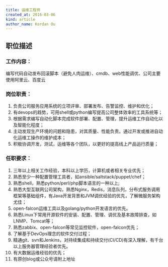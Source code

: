 ```yaml
---
title: 运维工程师
created_at: 2016-03-06
kind: article
author_name: Kordan Ou
---
```


## 职位描述

### 工作内容：

编写代码自动发布回滚脚本（避免人肉运维）、cmdb、web性能调优、公司主要使用阿里云、百度云

### 岗位职责：

1. 负责公司服务应用系统的立项评审、部署发布、告警监控、维护和优化；
2. 有devops的趋势，可用shell或python编写提高公司整体效率的工具系统等；
3. 根据需求编写自动化脚本完成软件部署、配置、管理，提升运维工作自动化以及智能化程度；
4. 主动发现生产环境的问题和隐患，对其质量、性能负责。通过开发或推进自动化运维工操作的维护成本；
5. 积极协调开发，测试，运维等各个团队，以更好的提高线上产品运行质量；

### 任职要求：

1. 三年以上相关工作经验，本科以上学历，计算机或者相关专业优先；
2. 熟悉至少一种配置管理工具者，如ansible/saltstack/puppet/chef；
3. 熟悉shell，熟悉python/perl/php脚本语言的一种以上;
4. 熟悉大型互联网公司架构，熟悉Nginx，Redis，消息队列，分布式服务调用框架等基础组件，有Java开发背景和JVM调优经验的优先，了解微服务架构尤佳；
4. open-falcon运维工具以及golang/python开发语言的优先。
5. 熟悉Linux下常用开源软件的安装、配置、管理、调优及基本故障排查，如LNMP、Tomcat等；
6. 熟悉zabbix、open-falcon等常见监控软件，open-falcon优先；
7. 了解基于DevOps理念的软件交付过程；
8. 精通git、svn和Jenkins，对持续集成和持续交付(CI/CD)有深入理解，有千台以上服务器管理经验者优先。
9. 有大数据运维经验的优先；
10. 有原创blog或公众号请附上地址

